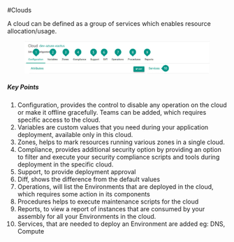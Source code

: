 #Clouds

A cloud can be defined as a group of services which enables resource allocation/usage.

<figure class="concept_image">
  <img src="../../images/cloud-tour.png" alt="Clouds" title="Clouds">
</figure>

##### Key Points

1. Configuration, provides the control to disable any operation on the cloud or make it offline gracefully. Teams can be added, which requires specific access to the cloud.
2. Variables are custom values that you need during your application deployment, available only in this cloud.
3. Zones, helps to mark resources running various zones in a single cloud.
4. Compliance, provides additional security option by providing an option to filter and execute your security compliance scripts and tools during deployment in the specific cloud.
5. Support, to provide deployment approval
6. Diff, shows the difference from the default values
7. Operations, will list the Environments that are deployed in the cloud, which requires some action in its components
8. Procedures helps to execute maintenance scripts for the cloud
9. Reports,  to view a report of instances that are consumed by your assembly for all your Environments in the cloud.
10. Services, that are needed to deploy an Environment are added eg: DNS, Compute
